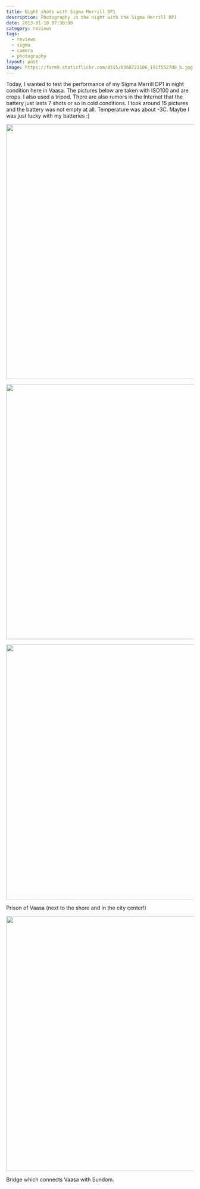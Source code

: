 ```yaml
---
title: Night shots with Sigma Merrill DP1
description: Photography in the night with the Sigma Merrill DP1
date: 2013-01-10 07:30:00
category: reviews
tags:
  - reviews
  - sigma
  - camera
  - photography
layout: post
image: https://farm9.staticflickr.com/8515/8368721106_191f5527d0_b.jpg
---
```

Today, I wanted to test the performance of my Sigma Merrill DP1 in night condition here in Vaasa. The pictures below are taken with ISO100 and are crops. I also used a tripod. There are also rumors in the Internet that the battery just lasts 7 shots or so in cold conditions. I took around 15 pictures and the battery was not empty at all. Temperature was about -3C. Maybe I was just lucky with my batteries :)

<a rel="nofollow" href="https://www.flickr.com/photos/90204224@N07/8368721106"><img src="https://farm9.staticflickr.com/8515/8368721106_191f5527d0_b.jpg" width="1024" height="683"></a>
<br>
<!--more-->

<a rel="nofollow" href="https://www.flickr.com/photos/90204224@N07/8367654843"><img src="https://farm9.staticflickr.com/8357/8367654843_88fd71cc23_b.jpg" width="1024" height="683"></a>

<a rel="nofollow" href="https://www.flickr.com/photos/90204224@N07/8368723308"><img src="https://farm9.staticflickr.com/8378/8368723308_bd3ee8ba2e_b.jpg" width="1024" height="683"></a>

Prison of Vaasa (next to the shore and in the city center!)

<a rel="nofollow" href="https://www.flickr.com/photos/90204224@N07/8368723526"><img src="https://farm9.staticflickr.com/8089/8368723526_b0ed15672d_b.jpg" width="1024" height="683"></a>

Bridge which connects Vaasa with Sundom.
